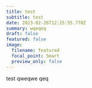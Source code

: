 ```yaml
---
title: test
subtitle: test
date: 2023-02-26T12:25:55.778Z
summary: wqeqeq
draft: false
featured: false
image:
  filename: featured
  focal_point: Smart
  preview_only: false
---
```

test qweqwe qeq